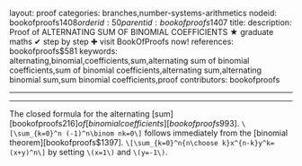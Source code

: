 layout: proof
categories: branches,number-systems-arithmetics
nodeid: bookofproofs$1408
orderid: 50
parentid: bookofproofs$1407
title: 
description:  Proof of ALTERNATING SUM OF BINOMIAL COEFFICIENTS &#9733; graduate maths &#10004; step by step &#10010; visit BookOfProofs now!
references: bookofproofs$581
keywords: alternating,binomial,coefficients,sum,alternating sum of binomial coefficients,sum of binomial coefficients,alternating sum,alternating binomial sum,sum binomial coefficients,proof
contributors: bookofproofs

---


---

The closed formula for the alternating [sum][bookofproofs$216] of [binomial coefficients][bookofproofs$993].
`\[\sum_{k=0}^n (-1)^n\binom nk=0\]` 
follows immediately from the [binomial theorem][bookofproofs$1397].
`\[\sum_{k=0}^n{n\choose k}x^{n-k}y^k=(x+y)^n\]`
by setting `\(x=1\)` and `\(y=-1\)`.
